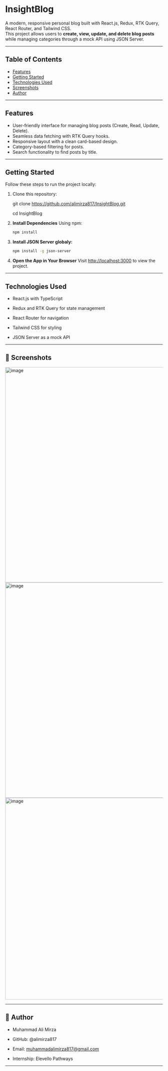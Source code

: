 # InsightBlog

A modern, responsive personal blog built with React.js, Redux, RTK Query, React Router, and Tailwind CSS.  
This project allows users to **create, view, update, and delete blog posts** while managing categories through a mock API using JSON Server.

---

## Table of Contents
- [Features](#features)
- [Getting Started](#getting-started)
- [Technologies Used](#technologies-used)
- [Screenshots](#Screenshots)
- [Author](#Author) 

---

## Features
- User-friendly interface for managing blog posts (Create, Read, Update, Delete).  
- Seamless data fetching with RTK Query hooks.  
- Responsive layout with a clean card-based design.  
- Category-based filtering for posts.  
- Search functionality to find posts by title.  

---


## Getting Started

Follow these steps to run the project locally:

1. Clone this repository:

   git clone https://github.com/alimirza817/InsightBlog.git
   
   cd InsightBlog
   
3. **Install Dependencies**
   Using npm:
   ```bash
   npm install
   ```

4. **Install JSON Server globaly:**
   ```bash
   npm install -g json-server
   ```
  
5. **Open the App in Your Browser**
   Visit [http://localhost:3000](http://localhost:3000) to view the project.
---
## Technologies Used

- React.js with TypeScript

- Redux and RTK Query for state management

- React Router for navigation

- Tailwind CSS for styling

- JSON Server as a mock API
---
## 📸 Screenshots
<img width="1365" height="688" alt="image" src="https://github.com/user-attachments/assets/eb22fc94-8a41-49fc-b202-eff0a9fb02d8" />
<img width="1365" height="688" alt="image" src="https://github.com/user-attachments/assets/04a6f6a4-8cee-4ad9-828a-52d3bf7150c9" />
<img width="1360" height="645" alt="image" src="https://github.com/user-attachments/assets/b34dfd43-5f2e-4ae4-bdc1-1b113966786e" />

---
## 👤 Author

- Muhammad Ali Mirza

- GitHub: @alimirza817

- Email: muhammadalimirza817@gmail.com

- Internship: Elevello Pathways

---


